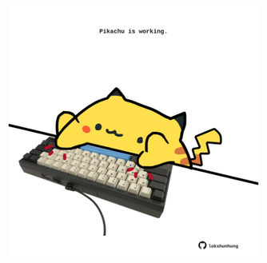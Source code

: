 <!-- built at 22/06/2023, 08:00:54 UTC -->
<p align="center">
  <img width="500" height="500" src="./ReadmeImage.svg">
</p>

